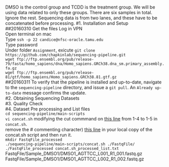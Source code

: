 #
DMSO is the control group and TCDD is the treatment group. We will be using data related to only these groups. There are six samples in total. Ignore the rest. Sequencing data is from two lanes, and these have to be concatenated before processing.
#1. Installation and Setup  
##20160310 Get the files
Log in VPN  
Open terminal on mac  
Type `ssh -p 22 candice@nfsc-oracle.tamu.edu`  
Type password  
Under folder `Assignment`, exicute `git clone https://github.com/chapkinlab/sequencing-pipeline.git`  
`wget ftp://ftp.ensembl.org/pub/release-79/fasta/homo_sapiens/dna/Homo_sapiens.GRCh38.dna_sm.primary_assembly.fa.gz`  
`wget ftp://ftp.ensembl.org/pub/release-81/gtf/homo_sapiens/Homo_sapiens.GRCh38.81.gtf.gz`     
##20160311
To verify that the pipeline is installed and up-to-date, navigate to the `sequencing-pipeline` directory, and issue a `git pull`. An `Already up-to-date` message confirms the update.  
#2. Obtaining Sequencing Datasets  
#3. Quality Check  
#4. Dataset Pre processing and List files  
`cd sequencing-pipeline/main-scripts`  
`vi concat.sh`
modifying the cut commmand on [this line](https://github.com/chapkinlab/sequencing-pipeline/blob/80061158cfebb1dda2c7806779b53466573cc337/main-scripts/concat.sh#L34) from 1-4 to 1-5 in `concat.sh`.   
remove the # commenting character) [this line](https://github.com/chapkinlab/sequencing-pipeline/blob/3155b43c4877023fc7a6b5699b77dd42d9bc2389/main-scripts/concat.sh#L50) in your local copy of the concat.sh script and then run it.  
`mkdir FastqFile_processed`  
`./sequencing-pipeline/main-scripts/concat.sh ./FastqFile/ ./FastqFile_processed concat.sh_processed_list.txt`   
FastqFile/Sample_DMSO1/DMSO1_AGTTCC_L001_R1_001.fastq.gz
FastqFile/Sample_DMSO1/DMSO1_AGTTCC_L002_R1_002.fastq.gz
